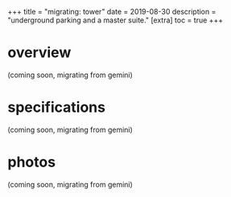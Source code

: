 +++
title = "migrating: tower"
date = 2019-08-30
description = "underground parking and a master suite."
[extra]
  toc = true
+++

# overview
(coming soon, migrating from gemini)
# specifications
(coming soon, migrating from gemini)
# photos
(coming soon, migrating from gemini)